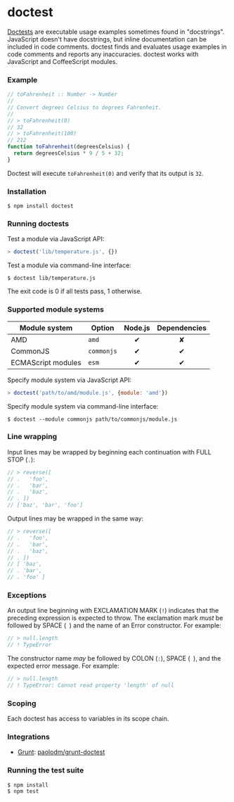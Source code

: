 # doctest

[Doctests][1] are executable usage examples sometimes found in "docstrings".
JavaScript doesn't have docstrings, but inline documentation can be included
in code comments. doctest finds and evaluates usage examples in code comments
and reports any inaccuracies. doctest works with JavaScript and CoffeeScript
modules.

### Example

```javascript
// toFahrenheit :: Number -> Number
//
// Convert degrees Celsius to degrees Fahrenheit.
//
// > toFahrenheit(0)
// 32
// > toFahrenheit(100)
// 212
function toFahrenheit(degreesCelsius) {
  return degreesCelsius * 9 / 5 + 32;
}
```

Doctest will execute `toFahrenheit(0)` and verify that its output is `32`.

### Installation

```console
$ npm install doctest
```

### Running doctests

Test a module via JavaScript API:

```javascript
> doctest('lib/temperature.js', {})
```

Test a module via command-line interface:

```console
$ doctest lib/temperature.js
```

The exit code is 0 if all tests pass, 1 otherwise.

### Supported module systems

| Module system         | Option        | Node.js       | Dependencies  |
| --------------------- | ------------- |:-------------:|:-------------:|
| AMD                   | `amd`         |       ✔︎       |       ✘       |
| CommonJS              | `commonjs`    |       ✔︎       |       ✔︎       |
| ECMAScript modules    | `esm`         |       ✔︎       |       ✔︎       |

Specify module system via JavaScript API:

```javascript
> doctest('path/to/amd/module.js', {module: 'amd'})
```

Specify module system via command-line interface:

```console
$ doctest --module commonjs path/to/commonjs/module.js
```

### Line wrapping

Input lines may be wrapped by beginning each continuation with FULL STOP (`.`):

```javascript
// > reverse([
// .   'foo',
// .   'bar',
// .   'baz',
// . ])
// ['baz', 'bar', 'foo']
```

Output lines may be wrapped in the same way:

```javascript
// > reverse([
// .   'foo',
// .   'bar',
// .   'baz',
// . ])
// [ 'baz',
// . 'bar',
// . 'foo' ]
```

### Exceptions

An output line beginning with EXCLAMATION MARK (`!`) indicates that the
preceding expression is expected to throw. The exclamation mark *must* be
followed by SPACE (<code> </code>) and the name of an Error constructor.
For example:

```javascript
// > null.length
// ! TypeError
```

The constructor name *may* be followed by COLON (`:`), SPACE (<code> </code>),
and the expected error message. For example:

```javascript
// > null.length
// ! TypeError: Cannot read property 'length' of null
```

### Scoping

Each doctest has access to variables in its scope chain.

### Integrations

  - [Grunt](http://gruntjs.com/):
      [paolodm/grunt-doctest](https://github.com/paolodm/grunt-doctest)

### Running the test suite

```console
$ npm install
$ npm test
```


[1]: http://docs.python.org/library/doctest.html
